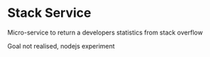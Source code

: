 Stack Service
=============

Micro-service to return a developers statistics from stack overflow

Goal not realised, nodejs experiment
